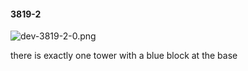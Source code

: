 #### 3819-2
![dev-3819-2-0.png](https://github.com/lil-lab/nlvr/raw/master/nlvr/dev/images/5/dev-3819-2-0.png "dev-3819-2-0.png")

there is exactly one tower with a blue block at the base